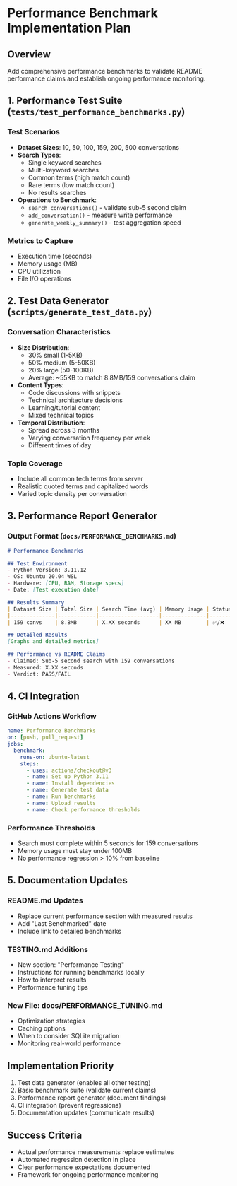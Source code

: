 # Performance Benchmark Implementation Plan

## Overview
Add comprehensive performance benchmarks to validate README performance claims and establish ongoing performance monitoring.

## 1. Performance Test Suite (`tests/test_performance_benchmarks.py`)

### Test Scenarios
- **Dataset Sizes**: 10, 50, 100, 159, 200, 500 conversations
- **Search Types**:
  - Single keyword searches
  - Multi-keyword searches
  - Common terms (high match count)
  - Rare terms (low match count)
  - No results searches
- **Operations to Benchmark**:
  - `search_conversations()` - validate sub-5 second claim
  - `add_conversation()` - measure write performance
  - `generate_weekly_summary()` - test aggregation speed

### Metrics to Capture
- Execution time (seconds)
- Memory usage (MB)
- CPU utilization
- File I/O operations

## 2. Test Data Generator (`scripts/generate_test_data.py`)

### Conversation Characteristics
- **Size Distribution**:
  - 30% small (1-5KB)
  - 50% medium (5-50KB)
  - 20% large (50-100KB)
  - Average: ~55KB to match 8.8MB/159 conversations claim
- **Content Types**:
  - Code discussions with snippets
  - Technical architecture decisions
  - Learning/tutorial content
  - Mixed technical topics
- **Temporal Distribution**:
  - Spread across 3 months
  - Varying conversation frequency per week
  - Different times of day

### Topic Coverage
- Include all common tech terms from server
- Realistic quoted terms and capitalized words
- Varied topic density per conversation

## 3. Performance Report Generator

### Output Format (`docs/PERFORMANCE_BENCHMARKS.md`)
```markdown
# Performance Benchmarks

## Test Environment
- Python Version: 3.11.12
- OS: Ubuntu 20.04 WSL
- Hardware: [CPU, RAM, Storage specs]
- Date: [Test execution date]

## Results Summary
| Dataset Size | Total Size | Search Time (avg) | Memory Usage | Status |
|--------------|------------|-------------------|--------------|---------|
| 159 convs    | 8.8MB      | X.XX seconds      | XX MB        | ✅/❌    |

## Detailed Results
[Graphs and detailed metrics]

## Performance vs README Claims
- Claimed: Sub-5 second search with 159 conversations
- Measured: X.XX seconds
- Verdict: PASS/FAIL
```

## 4. CI Integration

### GitHub Actions Workflow
```yaml
name: Performance Benchmarks
on: [push, pull_request]
jobs:
  benchmark:
    runs-on: ubuntu-latest
    steps:
      - uses: actions/checkout@v3
      - name: Set up Python 3.11
      - name: Install dependencies
      - name: Generate test data
      - name: Run benchmarks
      - name: Upload results
      - name: Check performance thresholds
```

### Performance Thresholds
- Search must complete within 5 seconds for 159 conversations
- Memory usage must stay under 100MB
- No performance regression > 10% from baseline

## 5. Documentation Updates

### README.md Updates
- Replace current performance section with measured results
- Add "Last Benchmarked" date
- Include link to detailed benchmarks

### TESTING.md Additions
- New section: "Performance Testing"
- Instructions for running benchmarks locally
- How to interpret results
- Performance tuning tips

### New File: docs/PERFORMANCE_TUNING.md
- Optimization strategies
- Caching options
- When to consider SQLite migration
- Monitoring real-world performance

## Implementation Priority
1. Test data generator (enables all other testing)
2. Basic benchmark suite (validate current claims)
3. Performance report generator (document findings)
4. CI integration (prevent regressions)
5. Documentation updates (communicate results)

## Success Criteria
- Actual performance measurements replace estimates
- Automated regression detection in place
- Clear performance expectations documented
- Framework for ongoing performance monitoring